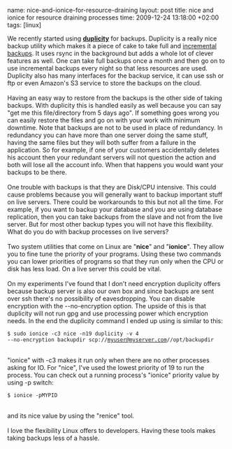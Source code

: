 name: nice-and-ionice-for-resource-draining
layout: post
title: nice and ionice for resource draining processes
time: 2009-12-24 13:18:00 +02:00
tags: [linux]

We recently started using <a href="http://www.nongnu.org/duplicity/duplicity.1.html"><span style="font-weight:bold;">duplicity</span></a> for backups. Duplicity is a really nice backup utility which makes it a piece of cake to take full and <a href="http://en.wikipedia.org/wiki/Incremental_backup">incremental backups</a>. It uses rsync in the background but adds a whole lot of clever features as well. One can take full backups once a month and then go on to use incremental backups every night so that less resources are used. Duplicity also has many interfaces for the backup service, it can use ssh or ftp or even Amazon's S3 service to store the backups on the cloud.<br /><br />Having an easy way to restore from the backups is the other side of taking backups. With duplicity this is handled easily as well because you can say "get me this file/directory from 5 days ago". If something goes wrong you can easily restore the files and go on with your work with minimum downtime. Note that backups are not to be used in place of redundancy. In redundancy you can have more than one server doing the same stuff, having the same files but they will both suffer from a failure in the application. So for example, if one of your customers accidentally deletes his account then your redundant servers will not question the action and both will lose all the account info. When that happens you would want your backups to be there.<br /><br />One trouble with backups is that they are Disk/CPU intensive. This could cause problems because you will generally want to backup important stuff on live servers. There could be workarounds to this but not all the time. For example, if you want to backup your database and you are using database replication, then you can take backups from the slave and not from the live server. But for most other backup types you will not have this flexibility. What do you do with backup processes on live servers?<br /><br />Two system utilities that come on Linux are "<span style="font-weight:bold;">nice</span>" and "<span style="font-weight:bold;">ionice</span>". They allow you to fine tune the priority of your programs. Using these two commands you can lower priorities of programs so that they run only when the CPU or disk has less load. On a live server this could be vital.<br /><br />On my experiments I've found that I don't need encryption duplicity offers because backup server is also our own box and since backups are sent over ssh there's no possibility of eavesdropping. You can disable encryption with the --no-encryption option. The upside of this is that duplicity will not run gpg and use processing power which encryption needs. In the end the duplicity command I ended up using is similar to this:<br /><code><br />$ sudo ionice -c3 nice -n19 duplicity -v 4 --no-encryption backupdir scp://myuser@myserver.com//opt/backupdir <br /></code><br />"ionice" with -c3 makes it run only when there are no other processes asking for IO. For "nice", I've used the lowest priority of 19 to run the process. You can check out a running process's "ionice" priority value by using -p switch:<br /><code><br />$ ionice -pMYPID <br /></code><br />and its nice value by using the "renice" tool.<br /><br />I love the flexibility Linux offers to developers. Having these tools makes taking backups less of a hassle.
